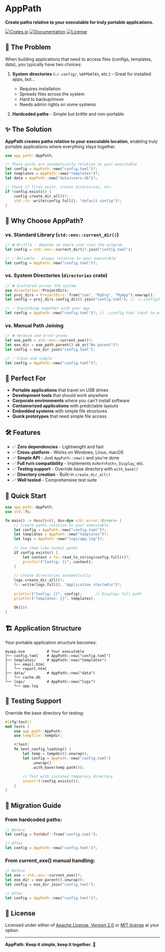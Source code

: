 # AppPath

**Create paths relative to your executable for truly portable applications.**

[![Crates.io](https://img.shields.io/crates/v/app-path.svg)](https://crates.io/crates/app-path)
[![Documentation](https://docs.rs/app-path/badge.svg)](https://docs.rs/app-path)
[![License](https://img.shields.io/crates/l/app-path.svg)](LICENSE)

## 🎯 The Problem

When building applications that need to access files (configs, templates, data), you typically have two choices:

1. **System directories** (`~/.config/`, `%APPDATA%`, etc.) - Great for installed apps, but...
   - Requires installation
   - Spreads files across the system
   - Hard to backup/move
   - Needs admin rights on some systems

2. **Hardcoded paths** - Simple but brittle and non-portable

## ✨ The Solution

**AppPath creates paths relative to your executable location**, enabling truly portable applications where everything stays together.

```rust
use app_path::AppPath;

// These paths are automatically relative to your executable
let config = AppPath::new("config.toml")?;
let templates = AppPath::new("templates")?;
let data = AppPath::new("data/users.db")?;

// Check if files exist, create directories, etc.
if !config.exists() {
    config.create_dir_all()?;
    std::fs::write(config.full(), "default config")?;
}
```

## 🚀 Why Choose AppPath?

### vs. Standard Library (`std::env::current_dir()`)
```rust
// ❌ Brittle - depends on where user runs the program
let config = std::env::current_dir()?.join("config.toml");

// ✅ Reliable - always relative to your executable
let config = AppPath::new("config.toml")?;
```

### vs. System Directories (`directories` crate)
```rust
// ❌ Scattered across the system
use directories::ProjectDirs;
let proj_dirs = ProjectDirs::from("com", "MyOrg", "MyApp").unwrap();
let config = proj_dirs.config_dir().join("config.toml"); // ~/.config/MyApp/config.toml

// ✅ Everything together with your app
let config = AppPath::new("config.toml")?; // ./config.toml (next to exe)
```

### vs. Manual Path Joining
```rust
// ❌ Verbose and error-prone
let exe_path = std::env::current_exe()?;
let exe_dir = exe_path.parent().ok_or("No parent")?;
let config = exe_dir.join("config.toml");

// ✅ Clean and simple
let config = AppPath::new("config.toml")?;
```

## 📁 Perfect For

- **Portable applications** that travel on USB drives
- **Development tools** that should work anywhere
- **Corporate environments** where you can't install software
- **Containerized applications** with predictable layouts
- **Embedded systems** with simple file structures
- **Quick prototypes** that need simple file access

## 🛠️ Features

- ✅ **Zero dependencies** - Lightweight and fast
- ✅ **Cross-platform** - Works on Windows, Linux, macOS
- ✅ **Simple API** - Just `AppPath::new()` and you're done
- ✅ **Full `Path` compatibility** - Implements `AsRef<Path>`, `Display`, etc.
- ✅ **Testing support** - Override base directory with `with_base()`
- ✅ **Directory creation** - Built-in `create_dir_all()`
- ✅ **Well tested** - Comprehensive test suite

## 📖 Quick Start

```rust
use app_path::AppPath;
use std::fs;

fn main() -> Result<(), Box<dyn std::error::Error>> {
    // Create paths relative to your executable
    let config = AppPath::new("config.toml")?;
    let templates = AppPath::new("templates")?;
    let logs = AppPath::new("logs/app.log")?;
    
    // Use them like normal paths
    if config.exists() {
        let content = fs::read_to_string(config.full())?;
        println!("Config: {}", content);
    }
    
    // Create directories automatically
    logs.create_dir_all()?;
    fs::write(logs.full(), "Application started\n")?;
    
    println!("Config: {}", config);      // Displays full path
    println!("Templates: {}", templates);
    
    Ok(())
}
```

## 🏗️ Application Structure

Your portable application structure becomes:
```
myapp.exe          # Your executable
├── config.toml    # AppPath::new("config.toml")
├── templates/     # AppPath::new("templates")
│   ├── email.html
│   └── report.html
├── data/          # AppPath::new("data")
│   └── cache.db
└── logs/          # AppPath::new("logs")
    └── app.log
```

## 🧪 Testing Support

Override the base directory for testing:

```rust
#[cfg(test)]
mod tests {
    use app_path::AppPath;
    use tempfile::tempdir;

    #[test]
    fn test_config_loading() {
        let temp = tempdir().unwrap();
        let config = AppPath::new("config.toml")
            .unwrap()
            .with_base(temp.path());
        
        // Test with isolated temporary directory
        assert!(!config.exists());
    }
}
```

## 🔄 Migration Guide

### From hardcoded paths:
```rust
// Before
let config = PathBuf::from("config.toml");

// After  
let config = AppPath::new("config.toml")?;
```

### From current_exe() manual handling:
```rust
// Before
let exe = std::env::current_exe()?;
let exe_dir = exe.parent().unwrap();
let config = exe_dir.join("config.toml");

// After
let config = AppPath::new("config.toml")?;
```

## 📄 License

Licensed under either of [Apache License, Version 2.0](LICENSE-APACHE) or [MIT license](LICENSE-MIT) at your option.

---

**AppPath: Keep it simple, keep it together.** 🎯

